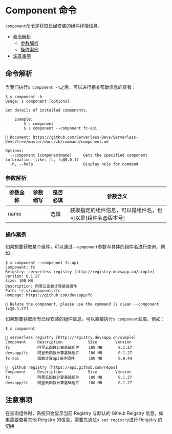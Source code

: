 # Component 命令

`component`命令是获取已经安装的组件详情信息。

- [命令解析](#命令解析)
    - [参数解析](#参数解析)
    - [操作案例](#操作案例)
- [注意事项](#注意事项)

## 命令解析

当我们执行`s component -h`之后，可以进行相关帮助信息的查看：

```shell script
$ s component -h
Usage: s component [options]

Get details of installed components.
    
    Example:
        $ s component
        $ s component --component fc-api

📖 Document: https://github.com/Serverless-Devs/Serverless-Devs/tree/master/docs/zh/command/component.md

Options:
  --component [componentName]     Gets the specified component information (like: fc, fc@0.0.1)
  -h, --help                      Display help for command
```

### 参数解析

| 参数全称 | 参数缩写 | 是否必填 | 参数含义 |
|-----|-----|-----|-----|
| name |  | 选填 | 获取指定的组件信息，可以是组件名，也可以是[组件名@版本号] |

### 操作案例

如果想要获取某个组件，可以通过`--component`参数与具体的组件名进行查询，例如：

```shell script
$ s component --component fc-api
Component: fc
Reigstry: serverless registry [http://registry.devsapp.cn/simple] 
Version: 0.1.27  
Size: 100 MB
Description: 阿里云函数计算基础组件
Path: ~/.s/components/fc
Hompage: https://github.com/devsapp/fc

🙋 Delete the component, please use the command [s clean --component fc@0.1.27]
```

如果想要获取所有已经安装的组件信息，可以直接执行`s component`获取，例如：

```shell script
$ s component 

🔎 serverless registry [http://registry.devsapp.cn/simple] 
Component     Description           Size        Version 
fc            阿里云函数计算基础组件    100 MB       0.1.27
devsapp/fc    阿里云函数计算基础组件    100 MB       0.1.27
fc-api        函数计算api操作组件      100 MB       0.0.44

🔎  github registry [https://api.github.com/repos]
Component     Description           Size        Version 
fc            阿里云函数计算基础组件    100 MB       0.1.27
devsapp/fc    阿里云函数计算基础组件    100 MB       0.1.27

```


## 注意事项

在查询组件时，系统只会显示当前 Registry 与默认的 Github Reigstry 信息。如果需要查看其他 Reigstry 的信息，需要先通过`s set registry`进行 Reigstry 的切换
